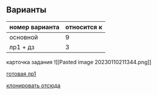 ## Варианты

| номер варианта | относится к |
| -------------- | ----------- |
| основной       |  9           |
| лр1 + дз       | 3            |

карточка задания
![[Pasted image 20230110211344.png]]

[готовая лр1](https://bmstu.codes/lsx/mstd/iu6-5-2022/iu6-55b-kimap-izmailovea/l1)

[клонировать отсюда](https://bmstu.codes/lsx/mstd/iu6-5-2022/iu6-xxx-iofamily)
